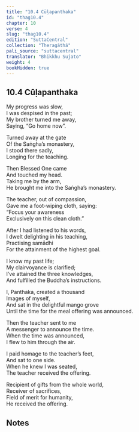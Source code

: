 ```yaml
---
title: "10.4 Cūḷapanthaka"
id: "thag10.4"
chapter: 10
verse: 4
slug: "thag10.4"
edition: "SuttaCentral"
collection: "Theragāthā"
pali_source: "suttacentral"
translator: "Bhikkhu Sujato"
weight: 4
bookHidden: true
---
```


## 10.4 Cūḷapanthaka  


My progress was slow,  
I was despised in the past;  
My brother turned me away,  
Saying, “Go home now”.  

Turned away at the gate  
Of the Saṅgha’s monastery,  
I stood there sadly,  
Longing for the teaching.  

Then Blessed One came  
And touched my head.  
Taking me by the arm,  
He brought me into the Saṅgha’s monastery.  

The teacher, out of compassion,  
Gave me a foot-wiping cloth, saying:  
“Focus your awareness  
Exclusively on this clean cloth.”  

After I had listened to his words,  
I dwelt delighting in his teaching,  
Practising samādhi  
For the attainment of the highest goal.  

I know my past life;  
My clairvoyance is clarified;  
I’ve attained the three knowledges,  
And fulfilled the Buddha’s instructions.  

I, Panthaka, created a thousand  
Images of myself,  
And sat in the delightful mango grove  
Until the time for the meal offering was announced.  

Then the teacher sent to me  
A messenger to announce the time.  
When the time was announced,  
I flew to him through the air.  

I paid homage to the teacher’s feet,  
And sat to one side.  
When he knew I was seated,  
The teacher received the offering.  

Recipient of gifts from the whole world,  
Receiver of sacrifices,  
Field of merit for humanity,  
He received the offering.

## Notes